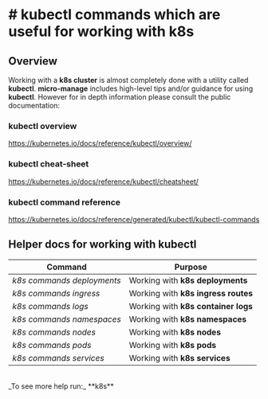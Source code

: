 # # kubectl commands which are useful for working with k8s

## Overview

Working with a **k8s cluster** is almost completely done with a utility called **kubectl**. **micro-manage** includes high-level tips and/or guidance for using **kubectl**. However for in depth information please consult the public documentation:

### kubectl overview
https://kubernetes.io/docs/reference/kubectl/overview/

### kubectl cheat-sheet
https://kubernetes.io/docs/reference/kubectl/cheatsheet/

### kubectl command reference
https://kubernetes.io/docs/reference/generated/kubectl/kubectl-commands

## Helper docs for working with kubectl

| Command | Purpose |
| -- | -- |
| _k8s commands deployments_ | Working with **k8s deployments** |
| _k8s commands ingress_ | Working with **k8s ingress routes** |
| _k8s commands logs_ | Working with **k8s container logs** |
| _k8s commands namespaces_ | Working with **k8s namespaces** |
| _k8s commands nodes_ | Working with **k8s nodes** |
| _k8s commands pods_ | Working with **k8s pods** |
| _k8s commands services_ | Working with **k8s services** |

<br>
_To see more help run:_ **k8s**
